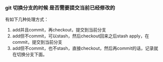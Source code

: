 ### git 切换分支的时候 是否需要提交当前已经修改的

有如下几种处理方式：

1. add并且commit，再checkout，提交到当前分支
2. add但不commit，可以stash，然后checkout回来之后stash apply，在commit，提交到当前分支
3. add但不commit，也不stash，直接checkout，然后再commit的话，记录就在切换分支下面。